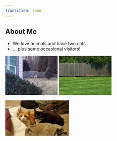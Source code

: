```yaml
---
transition: zoom
---
```


## About Me

- We love animals and have two cats
- ... plus some occasional visitors!

<div class="paragraph">
    <p>
        <span class="image">
            <img src="./images/deer.jpg" width="33%" />
        </span>
        <span class="image">
            <img src="./images/fox.jpg" width="33%" />
        </span>        
    </p>
</div>

<img src="./images/cats.jpg" width="40%" />